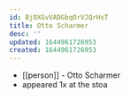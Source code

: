 ```yaml
---
id: BjOXGvVADGbqOrVJQrHsT
title: Otto Scharmer
desc: ''
updated: 1644961726953
created: 1644961726953
---
```



- [[person]] - Otto Scharmer
- appeared 1x at the stoa
